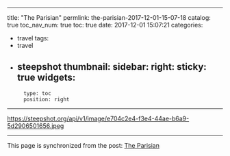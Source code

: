 
---
title: "The Parisian"
permlink: the-parisian-2017-12-01-15-07-18
catalog: true
toc_nav_num: true
toc: true
date: 2017-12-01 15:07:21
categories:
- travel
tags:
- travel
- steepshot
thumbnail: 
sidebar:
    right:
        sticky: true
widgets:
    -
        type: toc
        position: right
---


https://steepshot.org/api/v1/image/e704c2e4-f3e4-44ae-b6a9-5d2906501656.jpeg

- - -

This page is synchronized from the post: [The Parisian](https://steemit.com/@jack8831/the-parisian-2017-12-01-15-07-18)
